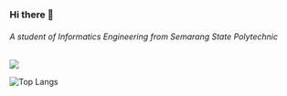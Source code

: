 ### Hi there 👋

###### A student of Informatics Engineering from Semarang State Polytechnic
![](https://komarev.com/ghpvc/?username=dafariski77&abbreviated=true)
<!-- [![Top Langs](https://github-readme-stats.vercel.app/api/top-langs/?username=dafariski77&layout=compact&theme=tokyonight)](https://github.com/anuraghazra/github-readme-stats)
<br /> -->

![Top Langs](https://github-readme-stats.vercel.app/api/top-langs/?username=dafariski77&layout=compact&theme=tokyonight)



<!-- ![Anurag's GitHub stats](https://github-readme-stats.vercel.app/api?username=dafariski77&show_icons=true&theme=tokyonight) -->

<!-- [![Harlok's wakatime stats](https://github-readme-stats.vercel.app/api/wakatime?username=dafariski77&theme=tokyonight)](https://github.com/anuraghazra/github-readme-stats) -->
